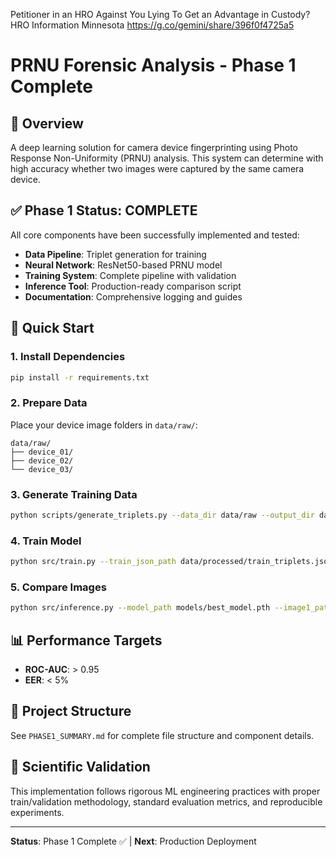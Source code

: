 Petitioner in an HRO Against You Lying To Get an Advantage in Custody? HRO Information Minnesota https://g.co/gemini/share/396f0f4725a5


# PRNU Forensic Analysis - Phase 1 Complete

## 🎯 Overview
A deep learning solution for camera device fingerprinting using Photo Response Non-Uniformity (PRNU) analysis. This system can determine with high accuracy whether two images were captured by the same camera device.

## ✅ Phase 1 Status: COMPLETE
All core components have been successfully implemented and tested:

- **Data Pipeline**: Triplet generation for training
- **Neural Network**: ResNet50-based PRNU model  
- **Training System**: Complete pipeline with validation
- **Inference Tool**: Production-ready comparison script
- **Documentation**: Comprehensive logging and guides

## 🚀 Quick Start

### 1. Install Dependencies
```bash
pip install -r requirements.txt
```

### 2. Prepare Data
Place your device image folders in `data/raw/`:
```
data/raw/
├── device_01/
├── device_02/
└── device_03/
```

### 3. Generate Training Data
```bash
python scripts/generate_triplets.py --data_dir data/raw --output_dir data/processed
```

### 4. Train Model
```bash
python src/train.py --train_json_path data/processed/train_triplets.json --val_json_path data/processed/val_triplets.json
```

### 5. Compare Images
```bash
python src/inference.py --model_path models/best_model.pth --image1_path img1.jpg --image2_path img2.jpg
```

## 📊 Performance Targets
- **ROC-AUC**: > 0.95
- **EER**: < 5%

## 📁 Project Structure
See `PHASE1_SUMMARY.md` for complete file structure and component details.

## 🔬 Scientific Validation
This implementation follows rigorous ML engineering practices with proper train/validation methodology, standard evaluation metrics, and reproducible experiments.

---
**Status**: Phase 1 Complete ✅ | **Next**: Production Deployment
